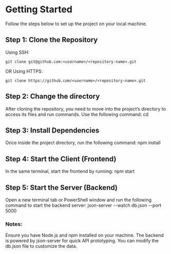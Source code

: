 # Getting Started
Follow the steps below to set up the project on your local machine.

## Step 1: Clone the Repository
Using SSH:
```
git clone git@github.com:<username>/<repository-name>.git
```
OR
Using HTTPS:
```
git clone https://github.com/<username>/<repository-name>.git
```

## Step 2: Change the directory
After cloning the repository, you need to move into the project’s directory to access its files and run commands. Use the following command:
cd <repository-name>

## Step 3: Install Dependencies
Once inside the project directory, run the following command:
npm install

## Step 4: Start the Client (Frontend)
In the same terminal, start the frontend by running:
npm start

## Step 5: Start the Server (Backend)
Open a new terminal tab or PowerShell window and run the following command to start the backend server:
json-server --watch db.json --port 5000

### Notes:
Ensure you have Node.js and npm installed on your machine.
The backend is powered by json-server for quick API prototyping. You can modify the db.json file to customize the data.
 
